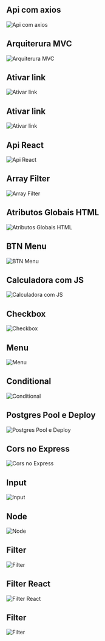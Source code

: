 
<h2>Api com axios</h2>
<img
  src="/js/apiAxios.PNG"
  alt="Api com axios"
  title="Api com axios"
  style="display: inline-block; margin: 0 auto; max-width: 400px">
  <br/>

<h2>Arquiterura MVC</h2>
<img
  src="/js/arquiterura-mvc.PNG"
  alt="Arquiterura MVC"
  title="Arquiterura MVC"
  style="display: inline-block; margin: 0 auto; max-width: 400px">
  <br/>

  <h2>Ativar link</h2>
<img
  src="/js/active-link-2.png"
  alt="Ativar link"
  title="Ativar link"
  style="display: inline-block; margin: 0 auto; max-width: 400px">
  <br/>

   <h2>Ativar link</h2>
<img
  src="/js/active-link.png"
  alt="Ativar link"
  title="Ativar link"
  style="display: inline-block; margin: 0 auto; max-width: 400px">
  <br/>

<h2>Api React</h2>
<img
  src="/js/api-react-alura.png"
  alt="Api React"
  title="Api React"
  style="display: inline-block; margin: 0 auto; max-width: 400px">
<br/>

<h2>Array Filter</h2>
<img
  src="/js/array-filter.png"
  alt="Array Filter"
  title="Array Filter"
  style="display: inline-block; margin: 0 auto; max-width: 400px">
<br/>


<h2>Atributos Globais HTML</h2>
<img
  src="/js/atributos-globais.png"
  alt="Atributos Globais HTML"
  title="Atributos Globais HTML"
  style="display: inline-block; margin: 0 auto; max-width: 400px">
<br/>

<h2>BTN Menu</h2>
<img
  src="/js/btn-menu.PNG"
  alt="BTN Menu"
  title="BTN Menu"
  style="display: inline-block; margin: 0 auto; max-width: 400px">
<br/>


<h2>Calculadora com JS</h2>
<img
  src="/js/calculadora.png"
  alt="Calculadora com JS"
  title="Calculadora com JS"
  style="display: inline-block; margin: 0 auto; max-width: 400px">
<br/>

<h2>Checkbox</h2>
<img
  src="/js/checkbox.png"
  alt="Checkbox"
  title="Checkbox"
  style="display: inline-block; margin: 0 auto; max-width: 400px">
<br/>

<h2>Menu</h2>
<img
  src="/js/click-menu.png"
  alt="Menu"
  title="Menu"
  style="display: inline-block; margin: 0 auto; max-width: 400px">
<br/>

<h2>Conditional</h2>
<img
  src="/js/conditional.png"
  alt="Conditional"
  title="Conditional"
  style="display: inline-block; margin: 0 auto; max-width: 400px">
<br/>


<h2>Postgres Pool e Deploy</h2>
<img
  src="/js/configuracao-do-pool-postgres-deploy.PNG"
  alt="Postgres Pool e Deploy"
  title="Postgres Pool e Deploy"
  style="display: inline-block; margin: 0 auto; max-width: 400px">
<br/>

<h2>Cors no Express</h2>
<img
  src="/js/cors-in-express.png"
  alt="Cors no Express"
  title="Cors no Express"
  style="display: inline-block; margin: 0 auto; max-width: 400px">
<br/>


<h2>Input</h2>
<img
  src="/js/custon-input.png"
  alt="Input"
  title="Input"
  style="display: inline-block; margin: 0 auto; max-width: 400px">
<br/>

<h2>Node</h2>
<img
  src="/js/data-node.png"
  alt="Node"
  title="Node"
  style="display: inline-block; margin: 0 auto; max-width: 400px">
<br/>


<h2>Filter</h2>
<img
  src="/js/filter.png"
  alt="Filter"
  title="Filter"
  style="display: inline-block; margin: 0 auto; max-width: 400px">
<br/>

<h2>Filter React</h2>
<img
  src="/js/filter-react.png"
  alt="Filter React"
  title="Filter React"
  style="display: inline-block; margin: 0 auto; max-width: 400px">
<br/>

<h2>Filter</h2>
<img
  src="/js/filter-vazio.png"
  alt="Filter"
  title="Filter"
  style="display: inline-block; margin: 0 auto; max-width: 400px">
<br/>